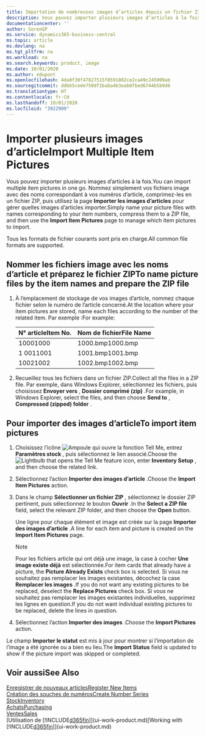 ```yaml
---
title: Importation de nombreuses images d’articles depuis un fichier ZIP| Microsoft Docs
description: Vous pouvez importer plusieurs images d’articles à la fois. Nommez simplement vos fichiers image avec des noms correspondant à vos numéros d’article, comprimez-les en un fichier zip, puis utilisez la page Importer les images d’articles pour gérer quelles images d’articles importer.
documentationcenter: ''
author: SorenGP
ms.service: dynamics365-business-central
ms.topic: article
ms.devlang: na
ms.tgt_pltfrm: na
ms.workload: na
ms.search.keywords: product, image
ms.date: 10/01/2020
ms.author: edupont
ms.openlocfilehash: 4da0f30f47827515f8591802ce2ca49c245009ab
ms.sourcegitcommit: ddbb5cede750df1baba4b3eab8fbed6744b5b9d6
ms.translationtype: HT
ms.contentlocale: fr-CH
ms.lasthandoff: 10/01/2020
ms.locfileid: "3922909"
---
```

# <a name="import-multiple-item-pictures"></a><span data-ttu-id="7d31c-104">Importer plusieurs images d’article</span><span class="sxs-lookup"><span data-stu-id="7d31c-104">Import Multiple Item Pictures</span></span>
<span data-ttu-id="7d31c-105">Vous pouvez importer plusieurs images d’articles à la fois.</span><span class="sxs-lookup"><span data-stu-id="7d31c-105">You can import multiple item pictures in one go.</span></span> <span data-ttu-id="7d31c-106">Nommez simplement vos fichiers image avec des noms correspondant à vos numéros d’article, comprimez-les en un fichier ZIP, puis utilisez la page **Importer les images d’articles** pour gérer quelles images d’articles importer.</span><span class="sxs-lookup"><span data-stu-id="7d31c-106">Simply name your picture files with names corresponding to your item numbers, compress them to a ZIP file, and then use the **Import Item Pictures** page to manage which item pictures to import.</span></span>

<span data-ttu-id="7d31c-107">Tous les formats de fichier courants sont pris en charge.</span><span class="sxs-lookup"><span data-stu-id="7d31c-107">All common file formats are supported.</span></span>

## <a name="to-name-picture-files-by-the-item-names-and-prepare-the-zip-file"></a><span data-ttu-id="7d31c-108">Nommer les fichiers image avec les noms d’article et préparez le fichier ZIP</span><span class="sxs-lookup"><span data-stu-id="7d31c-108">To name picture files by the item names and prepare the ZIP file</span></span>
1. <span data-ttu-id="7d31c-109">À l’emplacement de stockage de vos images d’article, nommez chaque fichier selon le numéro de l’article concerné.</span><span class="sxs-lookup"><span data-stu-id="7d31c-109">At the location where your item pictures are stored, name each files according to the number of the related item.</span></span> <span data-ttu-id="7d31c-110">Par exemple :</span><span class="sxs-lookup"><span data-stu-id="7d31c-110">For example:</span></span>

    |<span data-ttu-id="7d31c-111">N° article</span><span class="sxs-lookup"><span data-stu-id="7d31c-111">Item No.</span></span>|<span data-ttu-id="7d31c-112">Nom de fichier</span><span class="sxs-lookup"><span data-stu-id="7d31c-112">File Name</span></span>|
    |-|-|
    |<span data-ttu-id="7d31c-113">1000</span><span class="sxs-lookup"><span data-stu-id="7d31c-113">1000</span></span>|<span data-ttu-id="7d31c-114">1000.bmp</span><span class="sxs-lookup"><span data-stu-id="7d31c-114">1000.bmp</span></span>|
    |<span data-ttu-id="7d31c-115">1 001</span><span class="sxs-lookup"><span data-stu-id="7d31c-115">1001</span></span>|<span data-ttu-id="7d31c-116">1001.bmp</span><span class="sxs-lookup"><span data-stu-id="7d31c-116">1001.bmp</span></span>|
    |<span data-ttu-id="7d31c-117">1002</span><span class="sxs-lookup"><span data-stu-id="7d31c-117">1002</span></span>|<span data-ttu-id="7d31c-118">1002.bmp</span><span class="sxs-lookup"><span data-stu-id="7d31c-118">1002.bmp</span></span>|

2. <span data-ttu-id="7d31c-119">Recueillez tous les fichiers dans un fichier ZIP.</span><span class="sxs-lookup"><span data-stu-id="7d31c-119">Collect all the files in a ZIP file.</span></span> <span data-ttu-id="7d31c-120">Par exemple, dans Windows Explorer, sélectionnez les fichiers, puis choisissez **Envoyer vers** , **Dossier comprimé (zip)** .</span><span class="sxs-lookup"><span data-stu-id="7d31c-120">For example, in Windows Explorer, select the files, and then choose **Send to** , **Compressed (zipped) folder** .</span></span>     

## <a name="to-import-item-pictures"></a><span data-ttu-id="7d31c-121">Pour importer des images d’article</span><span class="sxs-lookup"><span data-stu-id="7d31c-121">To import item pictures</span></span>
1. <span data-ttu-id="7d31c-122">Choisissez l’icône ![Ampoule qui ouvre la fonction Tell Me](media/ui-search/search_small.png "Dites-moi ce que vous voulez faire"), entrez **Paramètres stock** , puis sélectionnez le lien associé.</span><span class="sxs-lookup"><span data-stu-id="7d31c-122">Choose the ![Lightbulb that opens the Tell Me feature](media/ui-search/search_small.png "Tell me what you want to do") icon, enter **Inventory Setup** , and then choose the related link.</span></span>
2. <span data-ttu-id="7d31c-123">Sélectionnez l’action **Importer des images d’article** .</span><span class="sxs-lookup"><span data-stu-id="7d31c-123">Choose the **Import Item Pictures** action.</span></span>
3. <span data-ttu-id="7d31c-124">Dans le champ **Sélectionner un fichier ZIP** , sélectionnez le dossier ZIP pertinent, puis sélectionnez le bouton **Ouvrir** .</span><span class="sxs-lookup"><span data-stu-id="7d31c-124">In the **Select a ZIP file** field, select the relevant ZIP folder, and then choose the **Open** button.</span></span>

    <span data-ttu-id="7d31c-125">Une ligne pour chaque élément et image est créée sur la page **Importer des images d’article** .</span><span class="sxs-lookup"><span data-stu-id="7d31c-125">A line for each item and picture is created on the **Import Item Pictures** page.</span></span>

    > [!NOTE]
    > <span data-ttu-id="7d31c-126">Pour les fichiers article qui ont déjà une image, la case à cocher **Une image existe déjà** est sélectionnée.</span><span class="sxs-lookup"><span data-stu-id="7d31c-126">For item cards that already have a picture, the **Picture Already Exists** check box is selected.</span></span> <span data-ttu-id="7d31c-127">Si vous ne souhaitez pas remplacer les images existantes, décochez la case **Remplacer les images** .</span><span class="sxs-lookup"><span data-stu-id="7d31c-127">If you do not want any existing pictures to be replaced, deselect the **Replace Pictures** check box.</span></span> <span data-ttu-id="7d31c-128">Si vous ne souhaitez pas remplacer les images existantes individuelles, supprimez les lignes en question.</span><span class="sxs-lookup"><span data-stu-id="7d31c-128">If you do not want individual existing pictures to be replaced, delete the lines in question.</span></span>

3. <span data-ttu-id="7d31c-129">Sélectionnez l’action **Importer des images** .</span><span class="sxs-lookup"><span data-stu-id="7d31c-129">Choose the **Import Pictures** action.</span></span>

<span data-ttu-id="7d31c-130">Le champ **Importer le statut** est mis à jour pour montrer si l’importation de l’image a été ignorée ou a bien eu lieu.</span><span class="sxs-lookup"><span data-stu-id="7d31c-130">The **Import Status** field is updated to show if the picture import was skipped or completed.</span></span>       

## <a name="see-also"></a><span data-ttu-id="7d31c-131">Voir aussi</span><span class="sxs-lookup"><span data-stu-id="7d31c-131">See Also</span></span>
[<span data-ttu-id="7d31c-132">Enregistrer de nouveaux articles</span><span class="sxs-lookup"><span data-stu-id="7d31c-132">Register New Items</span></span>](inventory-how-register-new-items.md)  
[<span data-ttu-id="7d31c-133">Création des souches de numéros</span><span class="sxs-lookup"><span data-stu-id="7d31c-133">Create Number Series</span></span>](ui-create-number-series.md)  
[<span data-ttu-id="7d31c-134">Stock</span><span class="sxs-lookup"><span data-stu-id="7d31c-134">Inventory</span></span>](inventory-manage-inventory.md)  
[<span data-ttu-id="7d31c-135">Achats</span><span class="sxs-lookup"><span data-stu-id="7d31c-135">Purchasing</span></span>](purchasing-manage-purchasing.md)  
[<span data-ttu-id="7d31c-136">Ventes</span><span class="sxs-lookup"><span data-stu-id="7d31c-136">Sales</span></span>](sales-manage-sales.md)  
<span data-ttu-id="7d31c-137">[Utilisation de [!INCLUDE[d365fin](includes/d365fin_md.md)]](ui-work-product.md)</span><span class="sxs-lookup"><span data-stu-id="7d31c-137">[Working with [!INCLUDE[d365fin](includes/d365fin_md.md)]](ui-work-product.md)</span></span>
